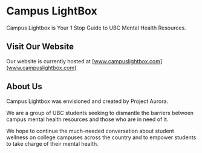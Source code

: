 # Campus LightBox

Campus Lightbox is Your 1 Stop Guide to UBC Mental Health Resources.


## Visit Our Website

Our website is currently hosted at  [www.campuslightbox.com](www.campuslightbox.com)

## About Us
Campus Lightbox was envisioned and created by Project Aurora.

We are a group of UBC students seeking to dismantle the barriers between
campus mental health resources and those who are in need of it.

We hope to continue the much-­needed conversation about student wellness
on college campuses across the country and to empower students to take charge of their mental health.
